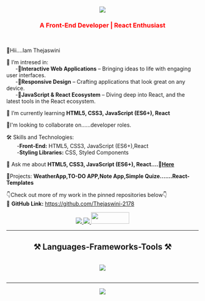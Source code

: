 <h1 align="center">
    <img src="https://readme-typing-svg.herokuapp.com/?font=Righteous&size=35&center=true&vCenter=true&width=500&height=70&duration=4000&lines=Hi+There!+👋;+I'm+Thejaswini+!;" />
</h1>

<h3 align="center" style="color:red;">A Front-End Developer | React Enthusiast</h3>


<br/>

<div align="left">
    
 👋Hii....Iam Thejaswini
  
 🔭 I’m intresed in:<br> 
 &nbsp;&nbsp;&nbsp;&nbsp;&nbsp;&nbsp;-🎯**Interactive Web Applications** – Bringing ideas to life with engaging user interfaces.<br>
 &nbsp;&nbsp;&nbsp;&nbsp;&nbsp;&nbsp;-🎯**Responsive Design** – Crafting applications that look great on any device.<br>
 &nbsp;&nbsp;&nbsp;&nbsp;&nbsp;&nbsp;-🎯**JavaScript & React Ecosystem** – Diving deep into React, and the latest tools in the React ecosystem.<br>
 
 🌱 I’m currently learning **HTML5, CSS3, JavaScript (ES6+), React**

 💞I'm looking to collaborate on......developer roles.
 
 🛠️ Skills and Technologies:<br>
     &nbsp;&nbsp;&nbsp;&nbsp;&nbsp;&nbsp; -**Front-End:** HTML5, CSS3, JavaScript (ES6+),React <br>
     &nbsp;&nbsp;&nbsp;&nbsp;&nbsp;&nbsp; -**Styling Libraries:** CSS, Styled Components<br>

 💬 Ask me about **HTML5, CSS3, JavaScript (ES6+), React....🧐[Here](https://github.com/Thejaswini-2178)**

  🚀Projects: **WeatherApp,TO-DO APP,Note App,Simple Quize.......React-Templates**<br>
  
  👇Check out more of my work in the pinned repositories below👇<br>
  🔗 **GitHub Link:** https://github.com/Thejaswini-2178
 </div>
 
<div align="center"> 
  <a href="mailto:thejaswini.yss@gmail.com">
    <img src="https://img.shields.io/badge/Gmail-333333?style=for-the-badge&logo=gmail&logoColor=red" />
  </a>
  <a href="https://github.com/Thejaswini-2178" target="_blank">
    <img src="https://img.shields.io/badge/LinkedIn-0077B5?style=for-the-badge&logo=linkedin&logoColor=white" target="_blank" />
  </a>
  <a href="https://github.com/Thejaswini-2178" target="_blank">
     <img src="https://encrypted-tbn0.gstatic.com/images?q=tbn:ANd9GcT1Loj2RJP3vSiDvzSssQA7bb95bzqE2AeIeg&s" width="100px"; height="30px" target="_blank" /> <!-- sqlite, safari, google-chrome are other good icon options -->
  </a>
</div>

 <hr/>
<h2 align="center">⚒️ Languages-Frameworks-Tools ⚒️</h2>
<br/>
<div align="center">
    <img src="https://skillicons.dev/icons?i=html,css,javascript,react,vscode,github"/>
</div>

<br/>
<hr/>

<div align="center">
 <img src="https://readme-typing-svg.herokuapp.com/?font=Righteous&size=35&center=true&vCenter=true&width=500&height=70&duration=4000&lines=👋+Shoot+Me+a+Message+📩;" />
</div>

<br/>
